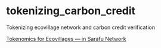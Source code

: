 # tokenizing_carbon_credit
Tokenizing ecovillage network and carbon credit verification

[Tokenomics for Ecovillages — in Sarafu Network](https://github.com/maxzalevski/tokenizing_carbon_credit/issues/1)

